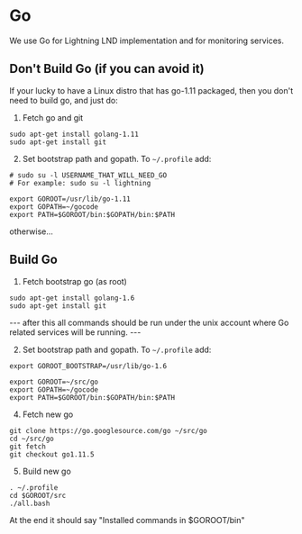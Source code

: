 # Go

We use Go for Lightning LND implementation and for monitoring services.

## Don't Build Go (if you can avoid it)

If your lucky to have a Linux distro that has go-1.11 packaged, then you don't need to build go, and just do:

1. Fetch go and git
```
sudo apt-get install golang-1.11
sudo apt-get install git
```

2. Set bootstrap path and gopath. To `~/.profile` add:

```
# sudo su -l USERNAME_THAT_WILL_NEED_GO
# For example: sudo su -l lightning

export GOROOT=/usr/lib/go-1.11
export GOPATH=~/gocode
export PATH=$GOROOT/bin:$GOPATH/bin:$PATH
```


otherwise...

## Build Go

1. Fetch bootstrap go (as root)

```
sudo apt-get install golang-1.6
sudo apt-get install git
```


--- after this all commands should be run under the unix account where Go related services will be running. ---

2. Set bootstrap path and gopath. To `~/.profile` add:

```
export GOROOT_BOOTSTRAP=/usr/lib/go-1.6

export GOROOT=~/src/go
export GOPATH=~/gocode
export PATH=$GOROOT/bin:$GOPATH/bin:$PATH
```

4. Fetch new go
```
git clone https://go.googlesource.com/go ~/src/go
cd ~/src/go
git fetch
git checkout go1.11.5
```

5. Build new go
```
. ~/.profile
cd $GOROOT/src
./all.bash
```
At the end it should say "Installed commands in $GOROOT/bin"
